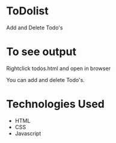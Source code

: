# ToDolist
Add and Delete Todo's


# To see output
Rightclick todos.html and open in browser

You can add and delete Todo's.


# Technologies Used
- HTML
- CSS
- Javascript
